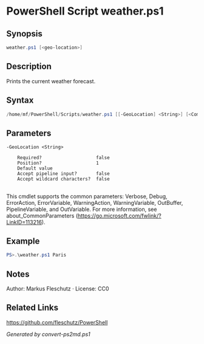 # PowerShell Script weather.ps1

## Synopsis
```powershell
weather.ps1 [<geo-location>]
```

## Description
Prints the current weather forecast.

## Syntax
```powershell
/home/mf/PowerShell/Scripts/weather.ps1 [[-GeoLocation] <String>] [<CommonParameters>]
```

## Parameters

```
-GeoLocation <String>
    
    Required?                    false
    Position?                    1
    Default value                
    Accept pipeline input?       false
    Accept wildcard characters?  false
```
## <CommonParameters>
This cmdlet supports the common parameters: Verbose, Debug, ErrorAction, ErrorVariable, WarningAction, WarningVariable, OutBuffer, PipelineVariable, and OutVariable. For more information, see about_CommonParameters (https://go.microsoft.com/fwlink/?LinkID=113216).

## Example
```powershell
PS>.\weather.ps1 Paris
```


## Notes
Author: Markus Fleschutz · License: CC0

## Related Links
https://github.com/fleschutz/PowerShell

*Generated by convert-ps2md.ps1*
